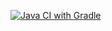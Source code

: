 [![Java CI with Gradle](https://github.com/ElizavetaMi/DS5/actions/workflows/gradle.yml/badge.svg)](https://github.com/ElizavetaMi/DS5/actions/workflows/gradle.yml)